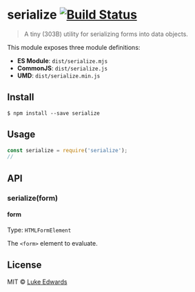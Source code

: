 # serialize [![Build Status](https://travis-ci.org/lukeed/serialize.svg?branch=master)](https://travis-ci.org/lukeed/serialize)

> A tiny (303B) utility for serializing forms into data objects.

This module exposes three module definitions:

* **ES Module**: `dist/serialize.mjs`
* **CommonJS**: `dist/serialize.js`
* **UMD**: `dist/serialize.min.js`


## Install

```
$ npm install --save serialize
```


## Usage

```js
const serialize = require('serialize');
//
```


## API

### serialize(form)

#### form
Type: `HTMLFormElement`

The `<form>` element to evaluate.


## License

MIT © [Luke Edwards](https://lukeed.com)
